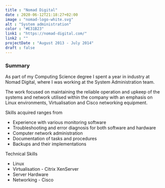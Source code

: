 ```yaml
---
title : "Nomad Digital"
date : 2020-06-12T21:18:27+02:00
image : "nomad-logo-white.svg"
alt : "System administration"
color : "#E31B23"
link1 : "https://nomad-digital.com/"
link2 : ""
projectDate : "August 2013 - July 2014"
draft : false
---
```


### Summary

As part of my Computing Science degree I spent a year in industry at Nomad Digital,
where I was working at the System Administration team.

The work focused on maintaining the reliable operation and upkeep of the systems and network utilised within
the company with an emphasis on Linux environments, Virtualisation and Cisco networking equipment.

Skills acquired ranges from

* Experience with various monitoring software
* Troubleshooting and error diagnosis for both software and hardware
* Computer network administration
* Documentation of tasks and procedures
* Backups and their implementations

Technical Skills

* Linux
* Virtualisation - Citrix XenServer
* Server Hardware
* Networking - Cisco
